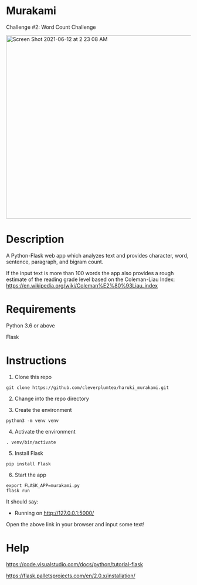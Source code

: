 # Murakami
Challenge #2: Word Count Challenge

<img width="750" height="500" alt="Screen Shot 2021-06-12 at 2 23 08 AM" src="https://user-images.githubusercontent.com/61565989/121767272-36e2e500-cb25-11eb-9b68-0f776f12f229.png">

# Description
A Python-Flask web app which analyzes text and provides character, word, sentence, paragraph, and bigram count.

If the input text is more than 100 words the app also provides a rough estimate of the reading grade level based on the Coleman-Liau Index:
https://en.wikipedia.org/wiki/Coleman%E2%80%93Liau_index

# Requirements
Python 3.6 or above

Flask

# Instructions

1. Clone this repo
```
git clone https://github.com/cleverplumtea/haruki_murakami.git
```

2. Change into the repo directory


3. Create the environment
```
python3 -m venv venv
```

4. Activate the environment
```
. venv/bin/activate
```

5. Install Flask
```
pip install Flask
```

6. Start the app
```
export FLASK_APP=murakami.py
flask run
```
It should say:
 * Running on http://127.0.0.1:5000/

Open the above link in your browser and input some text!

# Help
https://code.visualstudio.com/docs/python/tutorial-flask

https://flask.palletsprojects.com/en/2.0.x/installation/
